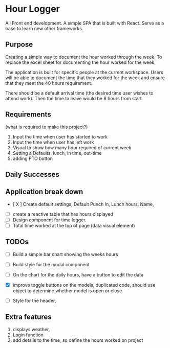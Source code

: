 # Hour Logger

All Front end development. A simple SPA that is built with React. Serve as a base to learn new other frameworks.

## Purpose

Creating a simple way to document the hour worked through the week. To replace the excel sheet for documenting the hour worked for the week.

The application is built for specific people at the current workspace. Users will be able to document the time that they worked for the week and ensure that they meet the 40 hours requirement.

There should be a default arrival time (the desired time user wishes to attend work). Then the time to leave would be 8 hours from start.

## Requirements

(what is required to make this project?)

1. Input the time when user has started to work
2. Input the time when user has left work
3. Visual to show how many hour required of current week
4. Setting a Defaults, lunch, in time, out-time
5. adding PTO button

## Daily Successes

## Application break down

- [ X ] Create default settings, Default Punch In, Lunch hours, Name,
- [ ] create a reactive table that has hours displayed
- [ ] Design component for time logger.
- [ ] Total time worked at the top of page (data visual element)

## TODOs

- [ ] Build a simple bar chart showing the weeks hours

- [ ] Build style for the modal component

- [ ] On the chart for the daily hours, have a button to edit the data

- [x] improve toggle buttons on the models, duplicated code, should use object to determine whether model is open or close

- [ ] Style for the header,

## Extra features

1. displays weather,
2. Login function
3. add details to the time, so define the hours worked on project
